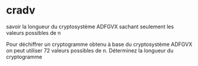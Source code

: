 # cradv
savoir la longueur du cryptosystème ADFGVX sachant seulement les valeurs possibles de n


Pour déchiffrer un cryptogramme obtenu à base du cryptosystème ADFGVX on peut utiliser 72 valeurs possibles de n. Déterminez la longueur du cryptogramme
